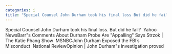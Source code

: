```yaml
---
categories: i
title: "Special Counsel John Durham took his final loss But did he fail  Yahoo News"
---
```

Special Counsel John Durham took his final loss. But did he fail?&nbsp;&nbsp;Yahoo NewsBarr"s Comments About Durham Probe Are "Appalling" Says Strzok | The Katie Phang Show&nbsp;&nbsp;MSNBCJohn Durham Exposed the FBI’s Misconduct&nbsp;&nbsp;National ReviewOpinion | John Durham"s investigation proved